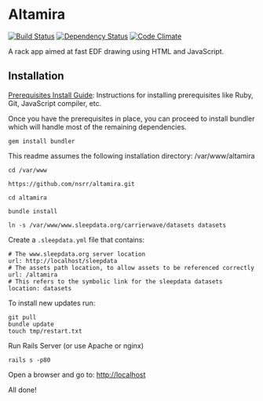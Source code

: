 Altamira
========

[![Build Status](https://travis-ci.org/nsrr/altamira.svg?branch=master)](https://travis-ci.org/nsrr/altamira)
[![Dependency Status](https://gemnasium.com/nsrr/altamira.svg)](https://gemnasium.com/nsrr/altamira)
[![Code Climate](https://codeclimate.com/github/nsrr/altamira/badges/gpa.svg)](https://codeclimate.com/github/nsrr/altamira)


A rack app aimed at fast EDF drawing using HTML and JavaScript.

## Installation

[Prerequisites Install Guide](https://github.com/remomueller/documentation): Instructions for installing prerequisites like Ruby, Git, JavaScript compiler, etc.

Once you have the prerequisites in place, you can proceed to install bundler which will handle most of the remaining dependencies.

```
gem install bundler
```

This readme assumes the following installation directory: /var/www/altamira

```
cd /var/www

https://github.com/nsrr/altamira.git

cd altamira

bundle install

ln -s /var/www/www.sleepdata.org/carrierwave/datasets datasets
```

Create a `.sleepdata.yml` file that contains:

```
# The www.sleepdata.org server location
url: http://localhost/sleepdata
# The assets path location, to allow assets to be referenced correctly
url: /altamira
# This refers to the symbolic link for the sleepdata datasets
location: datasets
```

To install new updates run:

```
git pull
bundle update
touch tmp/restart.txt
```


Run Rails Server (or use Apache or nginx)

```
rails s -p80
```

Open a browser and go to: [http://localhost](http://localhost)

All done!
